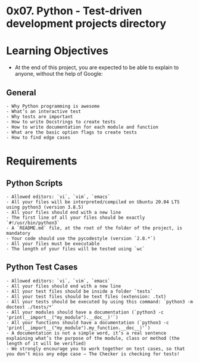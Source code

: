 # 0x07. Python - Test-driven development projects directory
#  Learning Objectives
- At the end of this project, you are expected to be able to explain to anyone, without the help of Google:
## General
	- Why Python programming is awesome
	- What’s an interactive test
	- Why tests are important
	- How to write Docstrings to create tests
	- How to write documentation for each module and function
	- What are the basic option flags to create tests
	- How to find edge cases
# Requirements
## Python Scripts
	- Allowed editors: `vi`, `vim`, `emacs`
	- All your files will be interpreted/compiled on Ubuntu 20.04 LTS using python3 (version 3.8.5)
	- All your files should end with a new line
	- The first line of all your files should be exactly `#!/usr/bin/python3`
	- A `README.md` file, at the root of the folder of the project, is mandatory
	- Your code should use the pycodestyle (version `2.8.*`)
	- All your files must be executable
	- The length of your files will be tested using `wc`
## Python Test Cases
	- Allowed editors: `vi`, `vim`, `emacs`
	- All your files should end with a new line
	- All your test files should be inside a folder `tests`
	- All your test files should be text files (extension: .txt)
	- All your tests should be executed by using this command: `python3 -m doctest ./tests/*`
	- All your modules should have a documentation (`python3 -c 'print(__import__("my_module").__doc__)'`)
	- All your functions should have a documentation (`python3 -c 'print(__import__("my_module").my_function.__doc__)'`)
	- A documentation is not a simple word, it’s a real sentence explaining what’s the purpose of the module, class or method (the length of it will be verified)
	- We strongly encourage you to work together on test cases, so that you don’t miss any edge case – The Checker is checking for tests!
